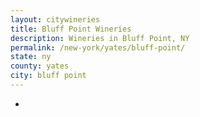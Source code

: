```yaml
---
layout: citywineries
title: Bluff Point Wineries
description: Wineries in Bluff Point, NY
permalink: /new-york/yates/bluff-point/
state: ny
county: yates
city: bluff point
---
```

-

